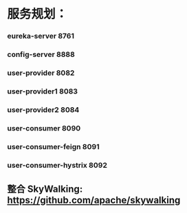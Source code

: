 # 服务规划：
### eureka-server         8761
### config-server         8888

### user-provider         8082
### user-provider1        8083
### user-provider2        8084

### user-consumer         8090
### user-consumer-feign   8091
### user-consumer-hystrix 8092

## 整合 SkyWalking: https://github.com/apache/skywalking

